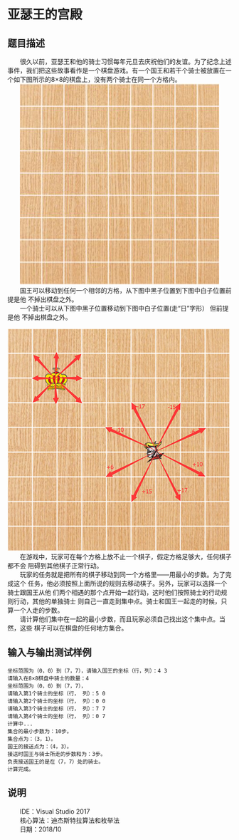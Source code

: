 # 亚瑟王的宫殿  
## 题目描述  
&emsp;&emsp;很久以前，亚瑟王和他的骑士习惯每年元旦去庆祝他们的友谊。为了纪念上述事件，我们把这些故事看作是一个棋盘游戏。有一个国王和若干个骑士被放置在一个如下图所示的8×8的棋盘上，没有两个骑士在同一个方格内。  
&emsp;&emsp;![棋盘](/images/chessboard.jpg)  
&emsp;&emsp;国王可以移动到任何一个相邻的方格，从下图中黑子位置到下图中白子位置前提是他 不掉出棋盘之外。  
&emsp;&emsp;一个骑士可以从下图中黑子位置移动到下图中白子位置(走“日”字形） 但前提是他 不掉出棋盘之外。  
&emsp;&emsp;![国王与骑士的走法](/images/moves-of-king-and-knights.png)  
&emsp;&emsp;在游戏中，玩家可在每个方格上放不止一个棋子，假定方格足够大，任何棋子都不会 阻碍到其他棋子正常行动。  
&emsp;&emsp;玩家的任务就是把所有的棋子移动到同一个方格里——用最小的步数。为了完成这个 任务，他必须按照上面所说的规则去移动棋子。另外，玩家可以选择一个骑士跟国王从他 们两个相遇的那个点开始一起行动，这时他们按照骑士的行动规则行动，其他的单独骑士 则自己一直走到集中点。骑士和国王一起走的时候，只算一个人走的步数。  
&emsp;&emsp;请计算他们集中在一起的最小步数，而且玩家必须自己找出这个集中点。当然，这些 棋子可以在棋盘的任何地方集合。  
## 输入与输出测试样例
```
坐标范围为（0，0）到（7，7），请输入国王的坐标（行，列）：4 3  
请输入在8×8棋盘中骑士的数量：4  
坐标范围为（0，0）到（7，7），  
请输入第1个骑士的坐标（行， 列）：5 0  
请输入第2个骑士的坐标（行， 列）：0 0  
请输入第3个骑士的坐标（行， 列）：7 7  
请输入第4个骑士的坐标（行， 列）：0 7  
计算中...  
集合的最小步数为：10步。  
集合点为：（3，1）。  
国王的接送点为：（4，3）。  
接送时国王与骑士所走的步数和为：3步。  
负责接送国王的是在（7，7）处的骑士。  
计算完成。
```
## 说明
&emsp;&emsp;IDE：Visual Studio 2017  
&emsp;&emsp;核心算法：迪杰斯特拉算法和枚举法  
&emsp;&emsp;日期：2018/10